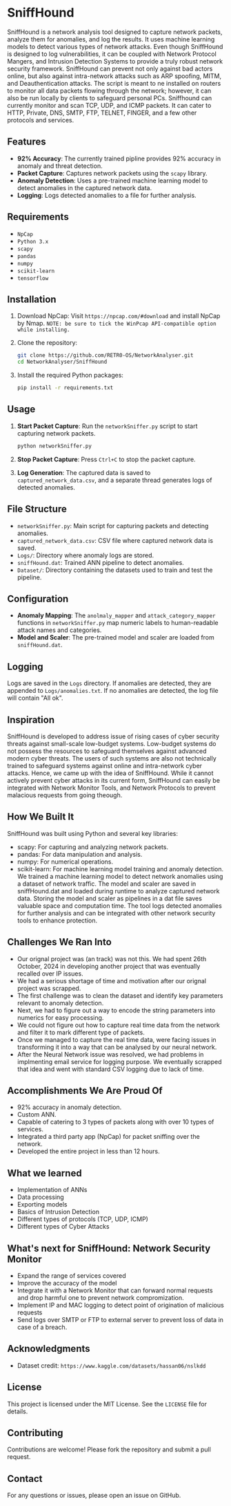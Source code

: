 # SniffHound

SniffHound is a network analysis tool designed to capture network packets, analyze them for anomalies, and log the results. It uses machine learning models to detect various types of network attacks.
Even though SniffHound is designed to log vulnerabilities, it can be coupled with Network Protocol Mangers, and Intrusion Detection Systems to provide a truly robust network security framework. SniffHound can prevent not only against bad actors online, but also against intra-network attacks such as ARP spoofing, MITM, and Deauthentication attacks. The script is meant to ne installed on routers to monitor all data packets flowing through the network; however, it can also be run locally by clients to safeguard personal PCs. Sniffhound can currently monitor and scan TCP, UDP, and ICMP packets. It can cater to HTTP, Private, DNS, SMTP, FTP, TELNET, FINGER, and a few other protocols and services.

## Features
- **92% Accuracy**: The currently trained pipline provides 92% accuracy in anomaly and threat detection.
- **Packet Capture**: Captures network packets using the `scapy` library.
- **Anomaly Detection**: Uses a pre-trained machine learning model to detect anomalies in the captured network data.
- **Logging**: Logs detected anomalies to a file for further analysis.

## Requirements

- `NpCap`
- `Python 3.x`
- `scapy`
- `pandas`
- `numpy`
- `scikit-learn`
- `tensorflow`

## Installation

1. Download NpCap:
   Visit ```https://npcap.com/#download``` and install NpCap by Nmap.
   ```NOTE: be sure to tick the WinPcap API-compatible option while installing.``` 

2. Clone the repository:
    ```sh
    git clone https://github.com/RETR0-OS/NetworkAnalyser.git
    cd NetworkAnalyser/SniffHound
    ```

3. Install the required Python packages:
    ```sh
    pip install -r requirements.txt
    ```

## Usage

1. **Start Packet Capture**: Run the `networkSniffer.py` script to start capturing network packets.
    ```sh
    python networkSniffer.py
    ```

2. **Stop Packet Capture**: Press `Ctrl+C` to stop the packet capture.

3. **Log Generation**: The captured data is saved to `captured_network_data.csv`, and a separate thread generates logs of detected anomalies.

## File Structure

- `networkSniffer.py`: Main script for capturing packets and detecting anomalies.
- `captured_network_data.csv`: CSV file where captured network data is saved.
- `Logs/`: Directory where anomaly logs are stored.
- `sniffHound.dat`: Trained ANN pipeline to detect anomalies.
- `Dataset/`: Directory containing the datasets used to train and test the pipeline. 

## Configuration

- **Anomaly Mapping**: The `anolmaly_mapper` and `attack_category_mapper` functions in `networkSniffer.py` map numeric labels to human-readable attack names and categories.
- **Model and Scaler**: The pre-trained model and scaler are loaded from `sniffHound.dat`.

## Logging

Logs are saved in the `Logs` directory. If anomalies are detected, they are appended to `Logs/anomalies.txt`. If no anomalies are detected, the log file will contain "All ok".

## Inspiration
SniffHound is developed to address issue of rising cases of cyber security threats against small-scale low-budget systems. Low-budget systems do not possess the resources to safeguard themselves against advanced modern cyber threats. The users of such systems are also not technically trained to safeguard systems against online and intra-network cyber attacks. Hence, we came up with the idea of SniffHound. While it cannot actively prevent cyber attacks in its current form, SniffHound can easily be integrated with Network Monitor Tools, and Network Protocols to prevent malacious requests from going theough. 

## How We Built It
SniffHound was built using Python and several key libraries:  
- scapy: For capturing and analyzing network packets.
- pandas: For data manipulation and analysis.
- numpy: For numerical operations.
- scikit-learn: For machine learning model training and anomaly detection.
We trained a machine learning model to detect network anomalies using a dataset of network traffic. The model and scaler are saved in sniffHound.dat and loaded during runtime to analyze captured network data. Storing the model and scaler as pipelines in a dat file saves  valuable space and computation time. The tool logs detected anomalies for further analysis and can be integrated with other network security tools to enhance protection.

## Challenges We Ran Into
- Our orignal project was (an track) was not this. We had spent 26th October, 2024 in developing another project that was eventually recalled over IP issues.
- We had a serious shortage of time and motivation after our orignal project was scrapped.
- The first challenge was to clean the dataset and identify key parameters relevant to anomaly detection.
- Next, we had to figure out a way to encode the string parameters into numerics for easy processing. 
- We could not figure out how to capture real time data from the network and filter it to mark different type of packets.
- Once we managed to capture the real time data, were facing issues in transforming it into a way that can be analysed by our neural network.
- After the Neural Network issue was resolved, we had problems in implmenting email service for logging purpose. We eventually scrapped that idea and went with standard CSV logging due to lack of time.

## Accomplishments We Are Proud Of
- 92% accuracy in anomaly detection.
- Custom ANN.
- Capable of catering to 3 types of packets along with over 10 types of services.
- Integrated a third party app (NpCap) for packet sniffing over the network.
- Developed the entire project in less than 12 hours.

## What we learned
- Implementation of ANNs
- Data processing
- Exporting models
- Basics of Intrusion Detection
- Different types of protocols (TCP, UDP, ICMP)
- Different types of Cyber Attacks
  
## What's next for SniffHound: Network Security Monitor
- Expand the range of services covered
- Improve the accuracy of the model
- Integrate it with a Network Monitor that can forward normal requests and drop harmful one to prevent network compromization.
- Implement IP and MAC logging to detect point of origination of malicious requests
- Send logs over SMTP or FTP to external server to prevent loss of data in case of a breach.

## Acknowledgments

- Dataset credit: ```https://www.kaggle.com/datasets/hassan06/nslkdd``` 

## License

This project is licensed under the MIT License. See the `LICENSE` file for details.

## Contributing

Contributions are welcome! Please fork the repository and submit a pull request.

## Contact

For any questions or issues, please open an issue on GitHub.
